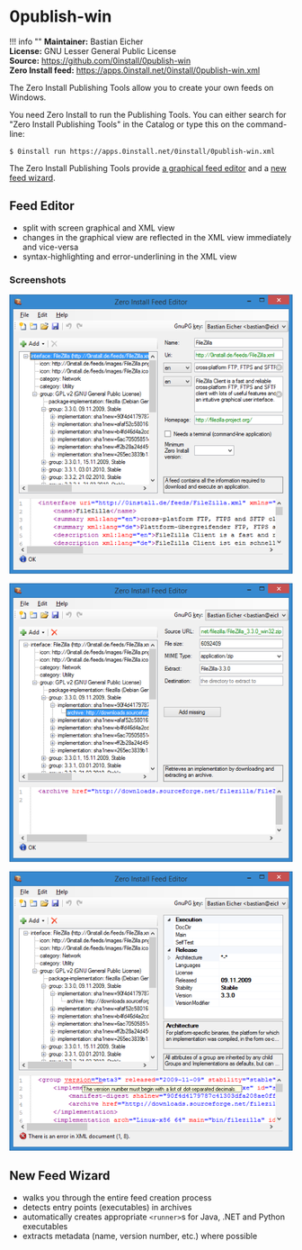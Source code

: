 # 0publish-win

!!! info ""
    **Maintainer:** Bastian Eicher  
    **License:** GNU Lesser General Public License  
    **Source:** <https://github.com/0install/0publish-win>  
    **Zero Install feed:** <https://apps.0install.net/0install/0publish-win.xml>

The Zero Install Publishing Tools allow you to create your own feeds on Windows.

You need Zero Install to run the Publishing Tools. You can either search for "Zero Install Publishing Tools" in the Catalog or type this on the command-line:

```shell
$ 0install run https://apps.0install.net/0install/0publish-win.xml
```

The Zero Install Publishing Tools provide [a graphical feed editor](#feed-editor) and a [new feed wizard](#new-feed-wizard).

## Feed Editor

- split with screen graphical and XML view
- changes in the graphical view are reflected in the XML view immediately and vice-versa
- syntax-highlighting and error-underlining in the XML view

### Screenshots

![](../img/screens/0publish-win/main.png)

![](../img/screens/0publish-win/archive.png)

![](../img/screens/0publish-win/xml-error.png)


## New Feed Wizard

- walks you through the entire feed creation process
- detects entry points (executables) in archives
- automatically creates appropriate `<runner>`s for Java, .NET and Python executables
- extracts metadata (name, version number, etc.) where possible
